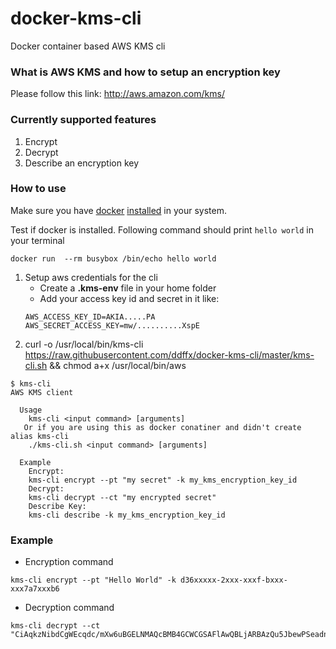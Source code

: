 # docker-kms-cli
Docker container based AWS KMS cli
### What is AWS KMS and how to setup an encryption key
Please follow this link: http://aws.amazon.com/kms/

### Currently supported features
1. Encrypt
2. Decrypt
3. Describe an encryption key
 
### How to use
Make sure you have [docker](https://docs.docker.com/) [installed](https://docs.docker.com/installation/) in your system.

Test if docker is installed. Following command should print `hello world` in your terminal

```
docker run  --rm busybox /bin/echo hello world
```

1. Setup aws credentials for the cli
    - Create a **.kms-env** file in your home folder
    - Add your access key id and secret in it like:
    ```
    AWS_ACCESS_KEY_ID=AKIA.....PA
    AWS_SECRET_ACCESS_KEY=mw/..........XspE
    ```
2. curl -o /usr/local/bin/kms-cli https://raw.githubusercontent.com/ddffx/docker-kms-cli/master/kms-cli.sh && chmod a+x /usr/local/bin/aws

```
$ kms-cli
AWS KMS client

  Usage
    kms-cli <input command> [arguments]
   Or if you are using this as docker conatiner and didn't create alias kms-cli
    ./kms-cli.sh <input command> [arguments]

  Example
    Encrypt:
    kms-cli encrypt --pt "my secret" -k my_kms_encryption_key_id
    Decrypt:
    kms-cli decrypt --ct "my encrypted secret"
    Describe Key:
    kms-cli describe -k my_kms_encryption_key_id
```
### Example
- Encryption command
```
kms-cli encrypt --pt "Hello World" -k d36xxxxx-2xxx-xxxf-bxxx-xxx7a7xxxb6
```
- Decryption command
```
kms-cli decrypt --ct "CiAqkzNibdCgWEcqdc/mXw6uBGELNMAQcBMB4GCWCGSAFlAwQBLjARBAzQu5JbewPSeadnSwqVdApEbzLzrXcAw=="
```
